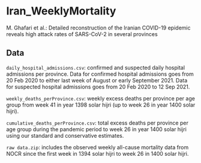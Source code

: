 # Iran_WeeklyMortality
M. Ghafari et al.: Detailed reconstruction of the Iranian COVID-19 epidemic reveals high attack rates of SARS-CoV-2 in several provinces 

## Data

`daily_hospital_admissions.csv`: confirmed and suspected daily hospital admissions per province. Data for confirmed hospital admissions goes from 20 Feb 2020 to either last week of August or early September 2021. Data for suspected hospital admissions goes from 20 Feb 2020 to 12 Sep 2021.

`weekly_deaths_perProvince.csv`: weekly excess deaths per province per age group from week 41 in year 1398 solar hijri (up to week 26 in year 1400 solar hijri).

`cumulative_deaths_perProvince.csv`: total excess deaths per province per age group during the pandemic period to week 26 in year 1400 solar hijri using our standard and conservative estimates.

`raw data.zip`: includes the observed weekly all-cause mortality data from NOCR since the first week in 1394 solar hijri to week 26 in 1400 solar hijri.
